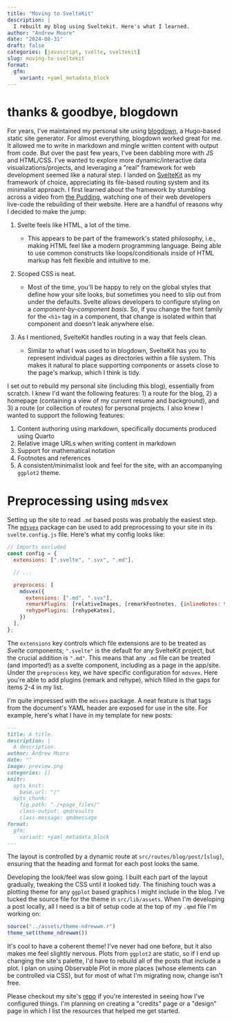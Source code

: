 ```yaml
---
title: "Moving to SvelteKit"
description: |
  I rebuilt my blog using Sveltekit. Here's what I learned.
author: "Andrew Moore"
date: "2024-08-31"
draft: false
categories: [javascript, svelte, sveltekit]
slug: moving-to-sveltekit
format:
  gfm:
    variant: +yaml_metadata_block
---
```


# thanks & goodbye, blogdown

For years, I've maintained my personal site using [blogdown](https://github.com/rstudio/blogdown), a Hugo-based static site generator. For almost everything, blogdown worked great for me. It allowed me to write in markdown and mingle written content with output from code. But over the past few years, I've been dabbling more with JS and HTML/CSS. I've wanted to explore more dynamic/interactive data visualizations/projects, and leveraging a "real" framework for web development seemed like a natural step. I landed on [SvelteKit](https://kit.svelte.dev) as my framework of choice, appreciating its file-based routing system and its minimalist approach. I first learned about the framework by stumbling across a video from [the Pudding](https://www.youtube.com/watch?v=7y6MIXZumd8&list=PLsuhXm2zs07LgUWm2AehKSaCKtC_3-Vld), watching one of their web developers live-code the rebuilding of their website. Here are a handful of reasons why I decided to make the jump:

1. Svelte feels like HTML, a lot of the time.
    - This appears to be part of the framework's stated philosophy, i.e., making HTML feel like a modern programming language. Being able to use common constructs like loops/conditionals inside of HTML markup has felt flexible and intuitive to me.

1. Scoped CSS is neat.
    - Most of the time, you'll be happy to rely on the global styles that define how your site looks, but sometimes you need to slip out from under the defaults. Svelte allows developers to configure styling on a *component-by-component basis*. So, if you change the font family for the `<h1>` tag in a component, that change is isolated within that component and doesn't leak anywhere else.

1. As I mentioned, SvelteKit handles routing in a way that feels clean.
    - Similar to what I was used to in blogdown, SvelteKit has you to represent individual pages as directories within a file system. This makes it natural to place supporting components or assets close to the page's markup, which I think is tidy.

I set out to rebuild my personal site (including this blog), essentially from scratch. I knew I'd want the following features: 1) a route for the blog, 2) a homepage (containing a view of my current resume and background), and 3) a route (or collection of routes) for personal projects. I also knew I wanted to support the following features:

1. Content authoring using markdown, specifically documents produced using Quarto
2. Relative image URLs when writing content in markdown
3. Support for mathematical notation
4. Footnotes and references
5. A consistent/minimalist look and feel for the site, with an accompanying `ggplot2` theme.

# Preprocessing using `mdsvex`

Setting up the site to read `.md` based posts was probably the easiest step. The [`mdsvex`](https://mdsvex.pngwn.io/?ref=madewithsvelte.com) package can be used to add preprocessing to your site in its `svelte.config.js` file. Here's what my config looks like:

```js
// Imports excluded
const config = {
  extensions: [".svelte", ".svx", ".md"],

  // ...

  preprocess: [
    mdsvex({
      extensions: [".md", ".svx"],
      remarkPlugins: [relativeImages, [remarkFootnotes, {inlineNotes: true}], remarkMath],
      rehypePlugins: [rehypeKatex],
    })
  ],
};
```

The `extensions` key controls which file extensions are to be treated as *Svelte* components; `".svelte"` is the default for any SvelteKit project, but the crucial addition is `".md"`. This means that any `.md` file can be treated (and imported!) as a svelte component, including as a page in the app/site. Under the `preprocess` key, we have specific configuration for `mdsvex`. Here you're able to add plugins (remark and rehype), which filled in the gaps for items 2-4 in my list.

I'm quite impressed with the `mdsvex` package. A neat feature is that tags from the document's YAML header are exposed for use in the site. For example, here's what I have in my template for new posts:

```md
---
title: A title.
description: |
  A description.
author: Andrew Moore
date: ""
image: preview.png
categories: []
knitr:
  opts_knit: 
    base.url: "/"
  opts_chunk:
    fig.path: "./+page_files/"
    class-output: qmdresults
    class-message: qmdmessage
format:
  gfm:
    variant: +yaml_metadata_block
---
```

The layout is controlled by a dynamic route at `src/routes/blog/post/[slug]`, ensuring that the heading and format for each post looks the same.

Developing the look/feel was slow going. I built each part of the layout gradually, tweaking the CSS until it looked tidy. The finishing touch was a plotting theme for any `ggplot` based graphics I might include in the blog. I've tucked the source file for the theme in `src/lib/assets`. When I'm developing a post locally, all I need is a bit of setup code at the top of my `.qmd` file I'm working on:

```r
source("../assets/theme-ndrewwm.r")
theme_set(theme_ndrewwm())
```

It's cool to have a coherent theme! I've never had one before, but it also makes me feel slightly nervous. Plots from `ggplot2` are static, so if I end up changing the site's palette, I'd have to rebuild all of the posts that include a plot. I plan on using Observable Plot in more places (whose elements can be controlled via CSS), but for most of what I'm migrating now, change isn't free.

Please checkout my site's [repo](https://github.com/ndrewwm/svelteblog) if you're interested in seeing how I've configured things. I'm planning on creating a "credits" page or a "design" page in which I list the resources that helped me get started.
